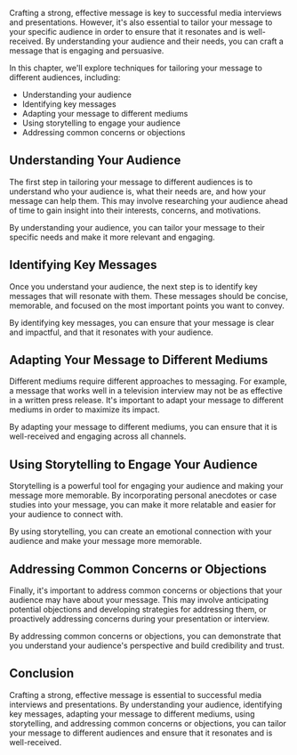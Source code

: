 
Crafting a strong, effective message is key to successful media interviews and presentations. However, it's also essential to tailor your message to your specific audience in order to ensure that it resonates and is well-received. By understanding your audience and their needs, you can craft a message that is engaging and persuasive.

In this chapter, we'll explore techniques for tailoring your message to different audiences, including:

* Understanding your audience
* Identifying key messages
* Adapting your message to different mediums
* Using storytelling to engage your audience
* Addressing common concerns or objections

Understanding Your Audience
---------------------------

The first step in tailoring your message to different audiences is to understand who your audience is, what their needs are, and how your message can help them. This may involve researching your audience ahead of time to gain insight into their interests, concerns, and motivations.

By understanding your audience, you can tailor your message to their specific needs and make it more relevant and engaging.

Identifying Key Messages
------------------------

Once you understand your audience, the next step is to identify key messages that will resonate with them. These messages should be concise, memorable, and focused on the most important points you want to convey.

By identifying key messages, you can ensure that your message is clear and impactful, and that it resonates with your audience.

Adapting Your Message to Different Mediums
------------------------------------------

Different mediums require different approaches to messaging. For example, a message that works well in a television interview may not be as effective in a written press release. It's important to adapt your message to different mediums in order to maximize its impact.

By adapting your message to different mediums, you can ensure that it is well-received and engaging across all channels.

Using Storytelling to Engage Your Audience
------------------------------------------

Storytelling is a powerful tool for engaging your audience and making your message more memorable. By incorporating personal anecdotes or case studies into your message, you can make it more relatable and easier for your audience to connect with.

By using storytelling, you can create an emotional connection with your audience and make your message more memorable.

Addressing Common Concerns or Objections
----------------------------------------

Finally, it's important to address common concerns or objections that your audience may have about your message. This may involve anticipating potential objections and developing strategies for addressing them, or proactively addressing concerns during your presentation or interview.

By addressing common concerns or objections, you can demonstrate that you understand your audience's perspective and build credibility and trust.

Conclusion
----------

Crafting a strong, effective message is essential to successful media interviews and presentations. By understanding your audience, identifying key messages, adapting your message to different mediums, using storytelling, and addressing common concerns or objections, you can tailor your message to different audiences and ensure that it resonates and is well-received.
